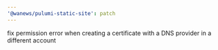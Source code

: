 ```yaml
---
'@wanews/pulumi-static-site': patch
---
```


fix permission error when creating a certificate with a DNS provider in a different account
